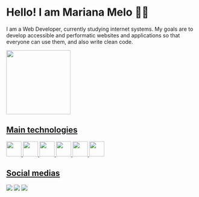 # Hello! I am Mariana Melo 👩‍💻

I am a Web Developer, currently studying internet systems. My goals are to develop accessible and performatic websites and applications so that everyone can use them, and also write clean code.
 
 <div>
    <a href="https://github.com/marianafvmelo">
<!--     <img height="170em" src="https://github-readme-stats.vercel.app/api?username=marianafvmelo&show_icons=true&theme=omni&include_all_commits=true&count_private=true"/> -->
    <img height="170em" src="https://github-readme-stats.vercel.app/api/top-langs/?username=marianafvmelo&layout=compact&langs_count=7&theme=omni"/>
 </div>

 ## Main technologies
  <div>
       <img width="40" align"center" src="https://cdn.jsdelivr.net/gh/devicons/devicon/icons/html5/html5-plain-wordmark.svg"/>
       <img width="40" align"center" src="https://cdn.jsdelivr.net/gh/devicons/devicon/icons/css3/css3-plain-wordmark.svg"/>
       <img width="40" align"center" src="https://cdn.jsdelivr.net/gh/devicons/devicon/icons/javascript/javascript-original.svg"/>
       <img width="40" src="https://cdn.jsdelivr.net/gh/devicons/devicon/icons/react/react-original-wordmark.svg" />
       <img width="40" align"center" src="https://cdn.jsdelivr.net/gh/devicons/devicon/icons/java/java-original-wordmark.svg"/>
       <img width="40" align"center" src="https://cdn.jsdelivr.net/gh/devicons/devicon/icons/mysql/mysql-original-wordmark.svg"/>
 </div>

## Social medias
<div> 
  <a href="mailto:marymelomafvm@gmail.com" target="_blank"><img src="https://img.shields.io/badge/Gmail-D14836?style=for-the-badge&logo=gmail&logoColor=white"></a>
  <a href="https://www.linkedin.com/in/marianafvmelo/" target="_blank"><img src="https://img.shields.io/badge/-LinkedIn-%230077B5?style=for-the-badge&logo=linkedin&  logoColor=white"></a>
  <a href="https://t.me/marianafvmelo" target="_blank"><img src="https://img.shields.io/badge/Telegram-2CA5E0?style=for-the-badge&logo=telegram&logoColor=white"></a>
</div>
